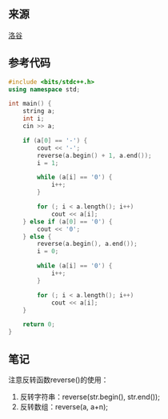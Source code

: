 

## 来源

[洛谷](https://www.luogu.com.cn/problem/P1307)

## 参考代码

~~~c++
#include <bits/stdc++.h>
using namespace std;

int main() {
	string a;
	int i;
	cin >> a;

	if (a[0] == '-') {
		cout << '-';
		reverse(a.begin() + 1, a.end());
		i = 1;

		while (a[i] == '0') {
			i++;
		}

		for (; i < a.length(); i++)
			cout << a[i];
	} else if (a[0] == '0') {
		cout << '0';
	} else {
		reverse(a.begin(), a.end());
		i = 0;

		while (a[i] == '0') {
			i++;
		}

		for (; i < a.length(); i++)
			cout << a[i];
	}

	return 0;
}
~~~

## 笔记

注意反转函数reverse()的使用：

1. 反转字符串：reverse(str.begin(), str.end());
2. 反转数组：reverse(a, a+n);